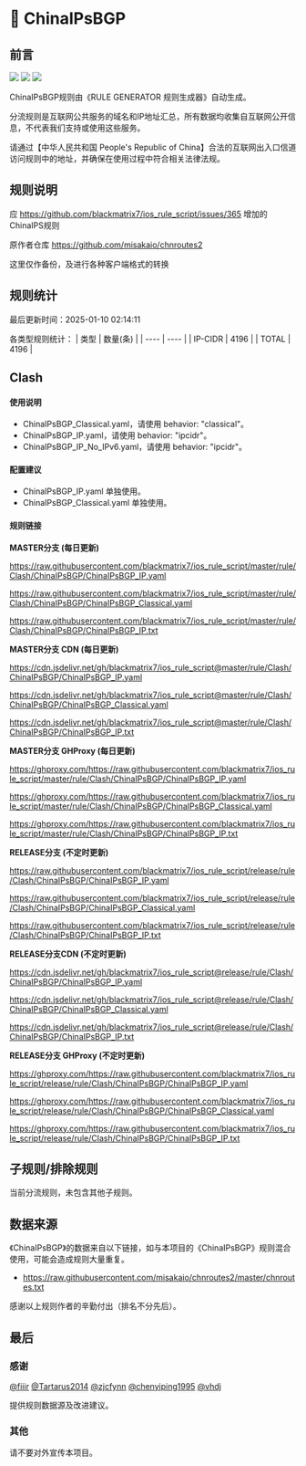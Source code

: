 # 🧸 ChinaIPsBGP

## 前言

![](https://shields.io/badge/-移除重复规则-ff69b4) ![](https://shields.io/badge/-DOMAIN--SUFFIX间合并-critical) ![](https://shields.io/badge/-DOMAIN--SUFFIX与DOMAIN--KEYWORD合并-blue) 

ChinaIPsBGP规则由《RULE GENERATOR 规则生成器》自动生成。

分流规则是互联网公共服务的域名和IP地址汇总，所有数据均收集自互联网公开信息，不代表我们支持或使用这些服务。

请通过【中华人民共和国 People's Republic of China】合法的互联网出入口信道访问规则中的地址，并确保在使用过程中符合相关法律法规。

## 规则说明
应 https://github.com/blackmatrix7/ios_rule_script/issues/365 增加的ChinaIPS规则

原作者仓库 https://github.com/misakaio/chnroutes2

这里仅作备份，及进行各种客户端格式的转换

## 规则统计

最后更新时间：2025-01-10 02:14:11

各类型规则统计：
| 类型 | 数量(条)  | 
| ---- | ----  |
| IP-CIDR | 4196  | 
| TOTAL | 4196  | 


## Clash 

#### 使用说明
- ChinaIPsBGP_Classical.yaml，请使用 behavior: "classical"。
- ChinaIPsBGP_IP.yaml，请使用 behavior: "ipcidr"。
- ChinaIPsBGP_IP_No_IPv6.yaml，请使用 behavior: "ipcidr"。

#### 配置建议
- ChinaIPsBGP_IP.yaml 单独使用。
- ChinaIPsBGP_Classical.yaml 单独使用。

#### 规则链接
**MASTER分支 (每日更新)**

https://raw.githubusercontent.com/blackmatrix7/ios_rule_script/master/rule/Clash/ChinaIPsBGP/ChinaIPsBGP_IP.yaml

https://raw.githubusercontent.com/blackmatrix7/ios_rule_script/master/rule/Clash/ChinaIPsBGP/ChinaIPsBGP_Classical.yaml

https://raw.githubusercontent.com/blackmatrix7/ios_rule_script/master/rule/Clash/ChinaIPsBGP/ChinaIPsBGP_IP.txt

**MASTER分支 CDN (每日更新)**

https://cdn.jsdelivr.net/gh/blackmatrix7/ios_rule_script@master/rule/Clash/ChinaIPsBGP/ChinaIPsBGP_IP.yaml

https://cdn.jsdelivr.net/gh/blackmatrix7/ios_rule_script@master/rule/Clash/ChinaIPsBGP/ChinaIPsBGP_Classical.yaml

https://cdn.jsdelivr.net/gh/blackmatrix7/ios_rule_script@master/rule/Clash/ChinaIPsBGP/ChinaIPsBGP_IP.txt

**MASTER分支 GHProxy (每日更新)**

https://ghproxy.com/https://raw.githubusercontent.com/blackmatrix7/ios_rule_script/master/rule/Clash/ChinaIPsBGP/ChinaIPsBGP_IP.yaml

https://ghproxy.com/https://raw.githubusercontent.com/blackmatrix7/ios_rule_script/master/rule/Clash/ChinaIPsBGP/ChinaIPsBGP_Classical.yaml

https://ghproxy.com/https://raw.githubusercontent.com/blackmatrix7/ios_rule_script/master/rule/Clash/ChinaIPsBGP/ChinaIPsBGP_IP.txt

**RELEASE分支 (不定时更新)**

https://raw.githubusercontent.com/blackmatrix7/ios_rule_script/release/rule/Clash/ChinaIPsBGP/ChinaIPsBGP_IP.yaml

https://raw.githubusercontent.com/blackmatrix7/ios_rule_script/release/rule/Clash/ChinaIPsBGP/ChinaIPsBGP_Classical.yaml

https://raw.githubusercontent.com/blackmatrix7/ios_rule_script/release/rule/Clash/ChinaIPsBGP/ChinaIPsBGP_IP.txt

**RELEASE分支CDN (不定时更新)**

https://cdn.jsdelivr.net/gh/blackmatrix7/ios_rule_script@release/rule/Clash/ChinaIPsBGP/ChinaIPsBGP_IP.yaml

https://cdn.jsdelivr.net/gh/blackmatrix7/ios_rule_script@release/rule/Clash/ChinaIPsBGP/ChinaIPsBGP_Classical.yaml

https://cdn.jsdelivr.net/gh/blackmatrix7/ios_rule_script@release/rule/Clash/ChinaIPsBGP/ChinaIPsBGP_IP.txt

**RELEASE分支 GHProxy (不定时更新)**

https://ghproxy.com/https://raw.githubusercontent.com/blackmatrix7/ios_rule_script/release/rule/Clash/ChinaIPsBGP/ChinaIPsBGP_IP.yaml

https://ghproxy.com/https://raw.githubusercontent.com/blackmatrix7/ios_rule_script/release/rule/Clash/ChinaIPsBGP/ChinaIPsBGP_Classical.yaml

https://ghproxy.com/https://raw.githubusercontent.com/blackmatrix7/ios_rule_script/release/rule/Clash/ChinaIPsBGP/ChinaIPsBGP_IP.txt

## 子规则/排除规则


当前分流规则，未包含其他子规则。

## 数据来源

《ChinaIPsBGP》的数据来自以下链接，如与本项目的《ChinaIPsBGP》规则混合使用，可能会造成规则大量重复。

- https://raw.githubusercontent.com/misakaio/chnroutes2/master/chnroutes.txt


感谢以上规则作者的辛勤付出（排名不分先后）。

## 最后

### 感谢

[@fiiir](https://github.com/fiiir) [@Tartarus2014](https://github.com/Tartarus2014) [@zjcfynn](https://github.com/zjcfynn) [@chenyiping1995](https://github.com/chenyiping1995) [@vhdj](https://github.com/vhdj)

提供规则数据源及改进建议。

### 其他

请不要对外宣传本项目。